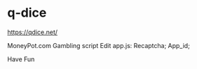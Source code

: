# q-dice
https://qdice.net/

MoneyPot.com Gambling script
Edit 
app.js:
Recaptcha;
App_id;


Have Fun
